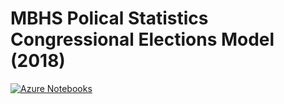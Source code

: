 # MBHS Polical Statistics Congressional Elections Model (2018)
[![Azure Notebooks](https://notebooks.azure.com/launch.png)](https://notebooks.azure.com/import/gh/rytse/polistat2018)
